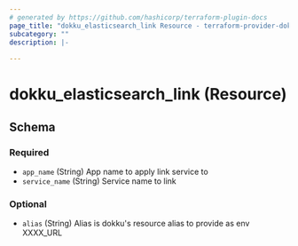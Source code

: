 ```yaml
---
# generated by https://github.com/hashicorp/terraform-plugin-docs
page_title: "dokku_elasticsearch_link Resource - terraform-provider-dokku"
subcategory: ""
description: |-
  
---
```


# dokku_elasticsearch_link (Resource)





<!-- schema generated by tfplugindocs -->
## Schema

### Required

- `app_name` (String) App name to apply link service to
- `service_name` (String) Service name to link

### Optional

- `alias` (String) Alias is dokku's resource alias to provide as env XXXX_URL
